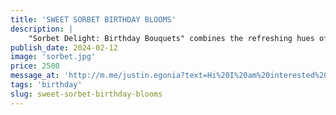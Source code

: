 ```yaml
---
title: 'SWEET SORBET BIRTHDAY BLOOMS'
description: |
    "Sorbet Delight: Birthday Bouquets" combines the refreshing hues of a summer sorbet with the joyous celebration of a birthday. This charming collection features an array of vibrant blooms in shades of pink, orange, and yellow, reminiscent of a delicious frozen treat. Each petal bursts with sweetness and vitality, symbolizing the joy and excitement of marking another year of life. With its playful colors and whimsical charm, "Sorbet Delight" is the perfect way to send warm wishes and brighten someone's special day.
publish_date: 2024-02-12
image: 'sorbet.jpg'
price: 2500
message_at: 'http://m.me/justin.egonia?text=Hi%20I%20am%20interested%20in%20this%20product.%20Could%20you%20please%20provide%20availability%20details?%0A%0Aproduct%20link:%20https://jjj-flowershop.vercel.app/shop/sweet-sorbet-birthday-blooms'
tags: 'birthday'
slug: sweet-sorbet-birthday-blooms
---
```

 
